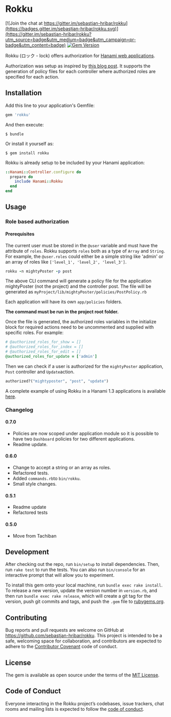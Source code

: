 # Rokku

[![Join the chat at https://gitter.im/sebastjan-hribar/rokku](https://badges.gitter.im/sebastjan-hribar/rokku.svg)](https://gitter.im/sebastjan-hribar/rokku?utm_source=badge&utm_medium=badge&utm_campaign=pr-badge&utm_content=badge) [![Gem Version](https://badge.fury.io/rb/rokku.svg)](https://badge.fury.io/rb/rokku)

Rokku (ロック - lock) offers authorization for [Hanami web applications](http://hanamirb.org/).

Authorization was setup as inspired by [this blog post](http://billpatrianakos.me/blog/2013/10/22/authorize-users-based-on-roles-and-permissions-without-a-gem/). It supports the generation of policy files for each controller where authorized roles are specified for each action.


## Installation

 Add this line to your application's Gemfile:

```ruby
gem 'rokku'
```

And then execute:

    $ bundle

Or install it yourself as:

    $ gem install rokku


Rokku is already setup to be included by your Hanami application:

```ruby
::Hanami::Controller.configure do
  prepare do
    include Hanami::Rokku
  end
end
```

## Usage

### Role based authorization

#### Prerequisites
The current user must be stored in the `@user` variable and must have the attribute of `roles`. Rokku supports `roles` both as a type of `Array` and `String`.
For example, the `@user.roles` could either be a simple string like 'admin' or an array of roles like `['level_1', 'level_2', 'level_3']`.

```ruby
rokku -n mightyPoster -p post
```
The above CLI command will generate a policy file for the application mightyPoster (not the project) and the controller post. The file will be generated as `myProject/lib/mightyPoster/policies/PostPolicy.rb`

Each application will have its own `app/policies` folders.

**The command must be run in the project root folder.**

Once the file is generated, the authorized roles variables in the initialize block for required actions need to be uncommented and supplied with specific roles.
For example:

```ruby
# @authorized_roles_for_show = []
# @authorized_roles_for_index = []
# @authorized_roles_for_edit = []
@authorized_roles_for_update = ['admin']
```

Then we can check if a user is authorized for the `mightyPoster` application, `Post` controller and `Update`action.

```ruby
authorized?("mightyposter", "post", "update")
```

A complete example of using Rokku in a Hanami 1.3 applications is available [here](https://sebastjan-hribar.github.io/programming/2022/01/08/rokku-with-hanami.html).


### Changelog

#### 0.7.0

* Policies are now scoped under application module so it is possible to have two `Dashboard` policies for two different applications.
* Readme update.

#### 0.6.0

* Change to accept a string or an array as roles.
* Refactored tests.
* Added `commands.rb`to `bin/rokku`.
* Small style changes.

#### 0.5.1

* Readme update
* Refactored tests

#### 0.5.0

* Move from Tachiban


## Development

After checking out the repo, run `bin/setup` to install dependencies. Then, run `rake test` to run the tests. You can also run `bin/console` for an interactive prompt that will allow you to experiment.

To install this gem onto your local machine, run `bundle exec rake install`. To release a new version, update the version number in `version.rb`, and then run `bundle exec rake release`, which will create a git tag for the version, push git commits and tags, and push the `.gem` file to [rubygems.org](https://rubygems.org).

## Contributing

Bug reports and pull requests are welcome on GitHub at https://github.com/sebastjan-hribar/rokku. This project is intended to be a safe, welcoming space for collaboration, and contributors are expected to adhere to the [Contributor Covenant](http://contributor-covenant.org) code of conduct.

## License

The gem is available as open source under the terms of the [MIT License](https://opensource.org/licenses/MIT).

## Code of Conduct

Everyone interacting in the Rokku project’s codebases, issue trackers, chat rooms and mailing lists is expected to follow the [code of conduct](https://github.com/sebastjan-hribar/rokku/blob/master/CODE_OF_CONDUCT.md).
